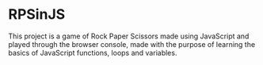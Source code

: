 # RPSinJS
This project is a game of Rock Paper Scissors made using JavaScript and played through the browser console, made with the purpose of learning the basics of JavaScript functions, loops and variables.